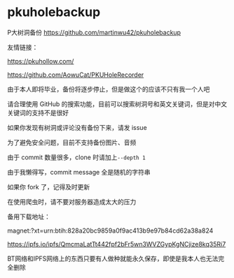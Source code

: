 # pkuholebackup
P大树洞备份 https://github.com/martinwu42/pkuholebackup

友情链接：

https://pkuhollow.com/

https://github.com/AowuCat/PKUHoleRecorder

由于本人即将毕业，备份将逐步停止，但是做这个的应该不只有我一个人吧

请合理使用 GitHub 的搜索功能，目前可以搜索树洞号和英文关键词，但是对中文关键词的支持不是很好

如果你发现有树洞或评论没有备份下来，请发 issue

为了避免安全问题，目前不支持备份图片、音频

由于 commit 数量很多，clone 时请加上`--depth 1`

由于我懒得写，commit message 全是随机的字符串

如果你 fork 了，记得及时更新

在使用爬虫时，请不要对服务器造成太大的压力

备用下载地址：

magnet:?xt=urn:btih:828a20bc9859a0f9ac413b9e97b84cd62a38a824

https://ipfs.io/ipfs/QmcmaLatTt442fpf2bFr5wn3WVZGypKgNCjize8kq35Ri7

BT网络和IPFS网络上的东西只要有人做种就能永久保存，即使是我本人也无法完全删除
